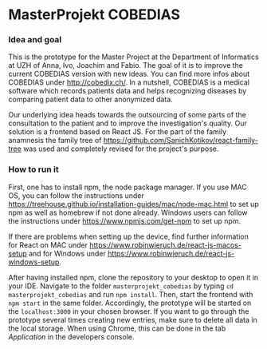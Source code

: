 # MasterProjekt COBEDIAS

### Idea and goal
This is the prototype for the Master Project at the Department of Informatics at UZH of Anna, Ivo, Joachim and Fabio. The goal of it is to improve the current COBEDIAS version with new ideas. You can find more infos about COBEDIAS under http://cobedix.ch/. In a nutshell, COBEDIAS is a medical software which records patients data and helps recognizing diseases by comparing patient data to other anonymized data. 

Our underlying idea heads towards the outsourcing of some parts of the consultation to the patient and to improve the investigation's quality. Our solution is a frontend based on React JS. For the part of the family anamnesis the family tree of https://github.com/SanichKotikov/react-family-tree was used and completely revised for the project's purpose.  

### How to run it
First, one has to install npm, the node package manager. If you use MAC OS, you can follow the instructions under https://treehouse.github.io/installation-guides/mac/node-mac.html to set up npm as well as homebrew if not done already. Windows users can follow the instructions under https://www.npmjs.com/get-npm to set up npm. 

If there are problems when setting up the device, find further information for React on MAC under https://www.robinwieruch.de/react-js-macos-setup and for Windows under https://www.robinwieruch.de/react-js-windows-setup.

After having installed npm, clone the repository to your desktop to open it in your IDE. Navigate to the folder `masterprojekt_cobedias` by typing `cd masterprojekt_cobedias` and run `npm install`. Then, start the frontend with `npm start` in the same folder. Accordingly, the prototype will be started on the `localhost:3000` in your chosen browser. If you want to go through the prototype several times creating new entries, make sure to delete all data in the local storage. When using Chrome, this can be done in the tab *Application* in the developers console.
